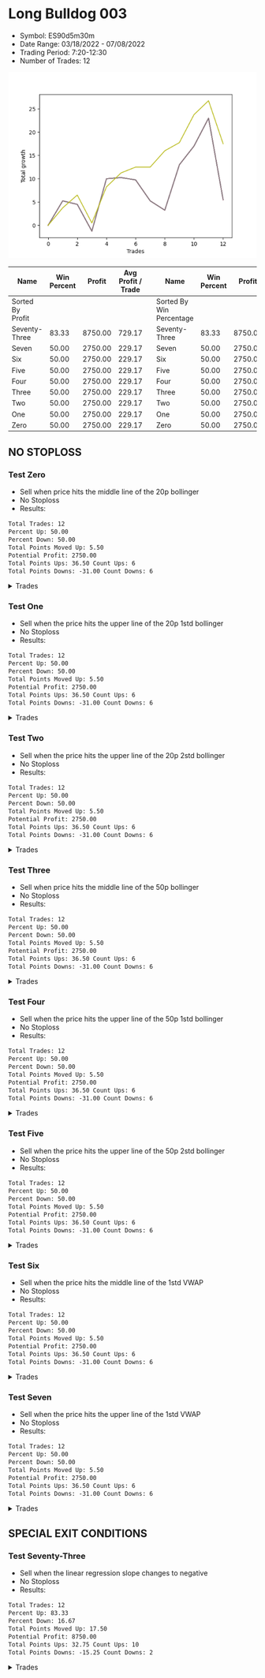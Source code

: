 # Long Bulldog 003 
- Symbol: ES90d5m30m
- Date Range: 03/18/2022 - 07/08/2022
- Trading Period: 7:20-12:30
- Number of Trades: 12

![Plot](LongBulldog003ES90d5m30m.png)

| Name | Win Percent | Profit | Avg Profit / Trade |     | Name | Win Percent | Profit | Avg Profit / Trade |
| ---- | ----------- | ------ | ------------------ | --- | ---- | ----------- | ------ | ------------------ |
| Sorted By <br> Profit | | | | | Sorted By <br> Win Percentage ||||
| Seventy-Three | 83.33 | 8750.00 | 729.17 |     | Seventy-Three | 83.33 | 8750.00 | 729.17 |
| Seven | 50.00 | 2750.00 | 229.17 |     | Seven | 50.00 | 2750.00 | 229.17 |
| Six | 50.00 | 2750.00 | 229.17 |     | Six | 50.00 | 2750.00 | 229.17 |
| Five | 50.00 | 2750.00 | 229.17 |     | Five | 50.00 | 2750.00 | 229.17 |
| Four | 50.00 | 2750.00 | 229.17 |     | Four | 50.00 | 2750.00 | 229.17 |
| Three | 50.00 | 2750.00 | 229.17 |     | Three | 50.00 | 2750.00 | 229.17 |
| Two | 50.00 | 2750.00 | 229.17 |     | Two | 50.00 | 2750.00 | 229.17 |
| One | 50.00 | 2750.00 | 229.17 |     | One | 50.00 | 2750.00 | 229.17 |
| Zero | 50.00 | 2750.00 | 229.17 |     | Zero | 50.00 | 2750.00 | 229.17 |

## NO STOPLOSS

### Test Zero
* Sell when price hits the middle line of the 20p bollinger
* No Stoploss
* Results:
```
Total Trades: 12
Percent Up: 50.00
Percent Down: 50.00
Total Points Moved Up: 5.50
Potential Profit: 2750.00
Total Points Ups: 36.50 Count Ups: 6
Total Points Downs: -31.00 Count Downs: 6
```

<details><summary>Trades</summary>

<code>In: 2022-03-23 10:30:00		Out: 2022-03-23 11:00:55		Total Position Time: 30:55		Total Move Up: 5.25		Total to Date: 5.25</code> <br />
<code>In: 2022-03-23 10:45:00		Out: 2022-03-23 11:15:55		Total Position Time: 30:55		Total Move Up: -0.75		Total to Date: 4.50</code> <br />
<code>In: 2022-03-30 12:10:00		Out: 2022-03-30 12:40:55		Total Position Time: 30:55		Total Move Up: -5.75		Total to Date: -1.25</code> <br />
<code>In: 2022-03-30 12:25:00		Out: 2022-03-30 12:46:00		Total Position Time: 21:00		Total Move Up: 11.25		Total to Date: 10.00</code> <br />
<code>In: 2022-03-31 11:20:00		Out: 2022-03-31 11:50:55		Total Position Time: 30:55		Total Move Up: 0.25		Total to Date: 10.25</code> <br />
<code>In: 2022-03-31 11:25:00		Out: 2022-03-31 11:55:55		Total Position Time: 30:55		Total Move Up: -0.50		Total to Date: 9.75</code> <br />
<code>In: 2022-04-18 08:40:00		Out: 2022-04-18 09:10:55		Total Position Time: 30:55		Total Move Up: -4.50		Total to Date: 5.25</code> <br />
<code>In: 2022-04-18 08:50:00		Out: 2022-04-18 09:20:55		Total Position Time: 30:55		Total Move Up: -2.00		Total to Date: 3.25</code> <br />
<code>In: 2022-05-12 10:50:00		Out: 2022-05-12 11:20:55		Total Position Time: 30:55		Total Move Up: 9.75		Total to Date: 13.00</code> <br />
<code>In: 2022-06-08 09:45:00		Out: 2022-06-08 10:15:55		Total Position Time: 30:55		Total Move Up: 4.00		Total to Date: 17.00</code> <br />
<code>In: 2022-06-09 08:05:00		Out: 2022-06-09 08:35:55		Total Position Time: 30:55		Total Move Up: 6.00		Total to Date: 23.00</code> <br />
<code>In: 2022-06-09 12:15:00		Out: 2022-06-09 12:45:55		Total Position Time: 30:55		Total Move Up: -17.50		Total to Date: 5.50</code> <br />


</details>

### Test One
* Sell when the price hits the upper line of the 20p 1std bollinger
* No Stoploss
* Results:
```
Total Trades: 12
Percent Up: 50.00
Percent Down: 50.00
Total Points Moved Up: 5.50
Potential Profit: 2750.00
Total Points Ups: 36.50 Count Ups: 6
Total Points Downs: -31.00 Count Downs: 6
```

<details><summary>Trades</summary>

<code>In: 2022-03-23 10:30:00		Out: 2022-03-23 11:00:55		Total Position Time: 30:55		Total Move Up: 5.25		Total to Date: 5.25</code> <br />
<code>In: 2022-03-23 10:45:00		Out: 2022-03-23 11:15:55		Total Position Time: 30:55		Total Move Up: -0.75		Total to Date: 4.50</code> <br />
<code>In: 2022-03-30 12:10:00		Out: 2022-03-30 12:40:55		Total Position Time: 30:55		Total Move Up: -5.75		Total to Date: -1.25</code> <br />
<code>In: 2022-03-30 12:25:00		Out: 2022-03-30 12:46:00		Total Position Time: 21:00		Total Move Up: 11.25		Total to Date: 10.00</code> <br />
<code>In: 2022-03-31 11:20:00		Out: 2022-03-31 11:50:55		Total Position Time: 30:55		Total Move Up: 0.25		Total to Date: 10.25</code> <br />
<code>In: 2022-03-31 11:25:00		Out: 2022-03-31 11:55:55		Total Position Time: 30:55		Total Move Up: -0.50		Total to Date: 9.75</code> <br />
<code>In: 2022-04-18 08:40:00		Out: 2022-04-18 09:10:55		Total Position Time: 30:55		Total Move Up: -4.50		Total to Date: 5.25</code> <br />
<code>In: 2022-04-18 08:50:00		Out: 2022-04-18 09:20:55		Total Position Time: 30:55		Total Move Up: -2.00		Total to Date: 3.25</code> <br />
<code>In: 2022-05-12 10:50:00		Out: 2022-05-12 11:20:55		Total Position Time: 30:55		Total Move Up: 9.75		Total to Date: 13.00</code> <br />
<code>In: 2022-06-08 09:45:00		Out: 2022-06-08 10:15:55		Total Position Time: 30:55		Total Move Up: 4.00		Total to Date: 17.00</code> <br />
<code>In: 2022-06-09 08:05:00		Out: 2022-06-09 08:35:55		Total Position Time: 30:55		Total Move Up: 6.00		Total to Date: 23.00</code> <br />
<code>In: 2022-06-09 12:15:00		Out: 2022-06-09 12:45:55		Total Position Time: 30:55		Total Move Up: -17.50		Total to Date: 5.50</code> <br />


</details>

### Test Two
* Sell when the price hits the upper line of the 20p 2std bollinger
* No Stoploss
* Results:
```
Total Trades: 12
Percent Up: 50.00
Percent Down: 50.00
Total Points Moved Up: 5.50
Potential Profit: 2750.00
Total Points Ups: 36.50 Count Ups: 6
Total Points Downs: -31.00 Count Downs: 6
```

<details><summary>Trades</summary>

<code>In: 2022-03-23 10:30:00		Out: 2022-03-23 11:00:55		Total Position Time: 30:55		Total Move Up: 5.25		Total to Date: 5.25</code> <br />
<code>In: 2022-03-23 10:45:00		Out: 2022-03-23 11:15:55		Total Position Time: 30:55		Total Move Up: -0.75		Total to Date: 4.50</code> <br />
<code>In: 2022-03-30 12:10:00		Out: 2022-03-30 12:40:55		Total Position Time: 30:55		Total Move Up: -5.75		Total to Date: -1.25</code> <br />
<code>In: 2022-03-30 12:25:00		Out: 2022-03-30 12:46:00		Total Position Time: 21:00		Total Move Up: 11.25		Total to Date: 10.00</code> <br />
<code>In: 2022-03-31 11:20:00		Out: 2022-03-31 11:50:55		Total Position Time: 30:55		Total Move Up: 0.25		Total to Date: 10.25</code> <br />
<code>In: 2022-03-31 11:25:00		Out: 2022-03-31 11:55:55		Total Position Time: 30:55		Total Move Up: -0.50		Total to Date: 9.75</code> <br />
<code>In: 2022-04-18 08:40:00		Out: 2022-04-18 09:10:55		Total Position Time: 30:55		Total Move Up: -4.50		Total to Date: 5.25</code> <br />
<code>In: 2022-04-18 08:50:00		Out: 2022-04-18 09:20:55		Total Position Time: 30:55		Total Move Up: -2.00		Total to Date: 3.25</code> <br />
<code>In: 2022-05-12 10:50:00		Out: 2022-05-12 11:20:55		Total Position Time: 30:55		Total Move Up: 9.75		Total to Date: 13.00</code> <br />
<code>In: 2022-06-08 09:45:00		Out: 2022-06-08 10:15:55		Total Position Time: 30:55		Total Move Up: 4.00		Total to Date: 17.00</code> <br />
<code>In: 2022-06-09 08:05:00		Out: 2022-06-09 08:35:55		Total Position Time: 30:55		Total Move Up: 6.00		Total to Date: 23.00</code> <br />
<code>In: 2022-06-09 12:15:00		Out: 2022-06-09 12:45:55		Total Position Time: 30:55		Total Move Up: -17.50		Total to Date: 5.50</code> <br />


</details>

### Test Three
* Sell when price hits the middle line of the 50p bollinger
* No Stoploss
* Results:
```
Total Trades: 12
Percent Up: 50.00
Percent Down: 50.00
Total Points Moved Up: 5.50
Potential Profit: 2750.00
Total Points Ups: 36.50 Count Ups: 6
Total Points Downs: -31.00 Count Downs: 6
```

<details><summary>Trades</summary>

<code>In: 2022-03-23 10:30:00		Out: 2022-03-23 11:00:55		Total Position Time: 30:55		Total Move Up: 5.25		Total to Date: 5.25</code> <br />
<code>In: 2022-03-23 10:45:00		Out: 2022-03-23 11:15:55		Total Position Time: 30:55		Total Move Up: -0.75		Total to Date: 4.50</code> <br />
<code>In: 2022-03-30 12:10:00		Out: 2022-03-30 12:40:55		Total Position Time: 30:55		Total Move Up: -5.75		Total to Date: -1.25</code> <br />
<code>In: 2022-03-30 12:25:00		Out: 2022-03-30 12:46:00		Total Position Time: 21:00		Total Move Up: 11.25		Total to Date: 10.00</code> <br />
<code>In: 2022-03-31 11:20:00		Out: 2022-03-31 11:50:55		Total Position Time: 30:55		Total Move Up: 0.25		Total to Date: 10.25</code> <br />
<code>In: 2022-03-31 11:25:00		Out: 2022-03-31 11:55:55		Total Position Time: 30:55		Total Move Up: -0.50		Total to Date: 9.75</code> <br />
<code>In: 2022-04-18 08:40:00		Out: 2022-04-18 09:10:55		Total Position Time: 30:55		Total Move Up: -4.50		Total to Date: 5.25</code> <br />
<code>In: 2022-04-18 08:50:00		Out: 2022-04-18 09:20:55		Total Position Time: 30:55		Total Move Up: -2.00		Total to Date: 3.25</code> <br />
<code>In: 2022-05-12 10:50:00		Out: 2022-05-12 11:20:55		Total Position Time: 30:55		Total Move Up: 9.75		Total to Date: 13.00</code> <br />
<code>In: 2022-06-08 09:45:00		Out: 2022-06-08 10:15:55		Total Position Time: 30:55		Total Move Up: 4.00		Total to Date: 17.00</code> <br />
<code>In: 2022-06-09 08:05:00		Out: 2022-06-09 08:35:55		Total Position Time: 30:55		Total Move Up: 6.00		Total to Date: 23.00</code> <br />
<code>In: 2022-06-09 12:15:00		Out: 2022-06-09 12:45:55		Total Position Time: 30:55		Total Move Up: -17.50		Total to Date: 5.50</code> <br />


</details>

### Test Four
* Sell when the price hits the upper line of the 50p 1std bollinger
* No Stoploss
* Results:
```
Total Trades: 12
Percent Up: 50.00
Percent Down: 50.00
Total Points Moved Up: 5.50
Potential Profit: 2750.00
Total Points Ups: 36.50 Count Ups: 6
Total Points Downs: -31.00 Count Downs: 6
```

<details><summary>Trades</summary>

<code>In: 2022-03-23 10:30:00		Out: 2022-03-23 11:00:55		Total Position Time: 30:55		Total Move Up: 5.25		Total to Date: 5.25</code> <br />
<code>In: 2022-03-23 10:45:00		Out: 2022-03-23 11:15:55		Total Position Time: 30:55		Total Move Up: -0.75		Total to Date: 4.50</code> <br />
<code>In: 2022-03-30 12:10:00		Out: 2022-03-30 12:40:55		Total Position Time: 30:55		Total Move Up: -5.75		Total to Date: -1.25</code> <br />
<code>In: 2022-03-30 12:25:00		Out: 2022-03-30 12:46:00		Total Position Time: 21:00		Total Move Up: 11.25		Total to Date: 10.00</code> <br />
<code>In: 2022-03-31 11:20:00		Out: 2022-03-31 11:50:55		Total Position Time: 30:55		Total Move Up: 0.25		Total to Date: 10.25</code> <br />
<code>In: 2022-03-31 11:25:00		Out: 2022-03-31 11:55:55		Total Position Time: 30:55		Total Move Up: -0.50		Total to Date: 9.75</code> <br />
<code>In: 2022-04-18 08:40:00		Out: 2022-04-18 09:10:55		Total Position Time: 30:55		Total Move Up: -4.50		Total to Date: 5.25</code> <br />
<code>In: 2022-04-18 08:50:00		Out: 2022-04-18 09:20:55		Total Position Time: 30:55		Total Move Up: -2.00		Total to Date: 3.25</code> <br />
<code>In: 2022-05-12 10:50:00		Out: 2022-05-12 11:20:55		Total Position Time: 30:55		Total Move Up: 9.75		Total to Date: 13.00</code> <br />
<code>In: 2022-06-08 09:45:00		Out: 2022-06-08 10:15:55		Total Position Time: 30:55		Total Move Up: 4.00		Total to Date: 17.00</code> <br />
<code>In: 2022-06-09 08:05:00		Out: 2022-06-09 08:35:55		Total Position Time: 30:55		Total Move Up: 6.00		Total to Date: 23.00</code> <br />
<code>In: 2022-06-09 12:15:00		Out: 2022-06-09 12:45:55		Total Position Time: 30:55		Total Move Up: -17.50		Total to Date: 5.50</code> <br />


</details>

### Test Five
* Sell when the price hits the upper line of the 50p 2std bollinger
* No Stoploss
* Results:
```
Total Trades: 12
Percent Up: 50.00
Percent Down: 50.00
Total Points Moved Up: 5.50
Potential Profit: 2750.00
Total Points Ups: 36.50 Count Ups: 6
Total Points Downs: -31.00 Count Downs: 6
```

<details><summary>Trades</summary>

<code>In: 2022-03-23 10:30:00		Out: 2022-03-23 11:00:55		Total Position Time: 30:55		Total Move Up: 5.25		Total to Date: 5.25</code> <br />
<code>In: 2022-03-23 10:45:00		Out: 2022-03-23 11:15:55		Total Position Time: 30:55		Total Move Up: -0.75		Total to Date: 4.50</code> <br />
<code>In: 2022-03-30 12:10:00		Out: 2022-03-30 12:40:55		Total Position Time: 30:55		Total Move Up: -5.75		Total to Date: -1.25</code> <br />
<code>In: 2022-03-30 12:25:00		Out: 2022-03-30 12:46:00		Total Position Time: 21:00		Total Move Up: 11.25		Total to Date: 10.00</code> <br />
<code>In: 2022-03-31 11:20:00		Out: 2022-03-31 11:50:55		Total Position Time: 30:55		Total Move Up: 0.25		Total to Date: 10.25</code> <br />
<code>In: 2022-03-31 11:25:00		Out: 2022-03-31 11:55:55		Total Position Time: 30:55		Total Move Up: -0.50		Total to Date: 9.75</code> <br />
<code>In: 2022-04-18 08:40:00		Out: 2022-04-18 09:10:55		Total Position Time: 30:55		Total Move Up: -4.50		Total to Date: 5.25</code> <br />
<code>In: 2022-04-18 08:50:00		Out: 2022-04-18 09:20:55		Total Position Time: 30:55		Total Move Up: -2.00		Total to Date: 3.25</code> <br />
<code>In: 2022-05-12 10:50:00		Out: 2022-05-12 11:20:55		Total Position Time: 30:55		Total Move Up: 9.75		Total to Date: 13.00</code> <br />
<code>In: 2022-06-08 09:45:00		Out: 2022-06-08 10:15:55		Total Position Time: 30:55		Total Move Up: 4.00		Total to Date: 17.00</code> <br />
<code>In: 2022-06-09 08:05:00		Out: 2022-06-09 08:35:55		Total Position Time: 30:55		Total Move Up: 6.00		Total to Date: 23.00</code> <br />
<code>In: 2022-06-09 12:15:00		Out: 2022-06-09 12:45:55		Total Position Time: 30:55		Total Move Up: -17.50		Total to Date: 5.50</code> <br />


</details>

### Test Six
* Sell when the price hits the middle line of the 1std VWAP
* No Stoploss
* Results:
```
Total Trades: 12
Percent Up: 50.00
Percent Down: 50.00
Total Points Moved Up: 5.50
Potential Profit: 2750.00
Total Points Ups: 36.50 Count Ups: 6
Total Points Downs: -31.00 Count Downs: 6
```

<details><summary>Trades</summary>

<code>In: 2022-03-23 10:30:00		Out: 2022-03-23 11:00:55		Total Position Time: 30:55		Total Move Up: 5.25		Total to Date: 5.25</code> <br />
<code>In: 2022-03-23 10:45:00		Out: 2022-03-23 11:15:55		Total Position Time: 30:55		Total Move Up: -0.75		Total to Date: 4.50</code> <br />
<code>In: 2022-03-30 12:10:00		Out: 2022-03-30 12:40:55		Total Position Time: 30:55		Total Move Up: -5.75		Total to Date: -1.25</code> <br />
<code>In: 2022-03-30 12:25:00		Out: 2022-03-30 12:46:00		Total Position Time: 21:00		Total Move Up: 11.25		Total to Date: 10.00</code> <br />
<code>In: 2022-03-31 11:20:00		Out: 2022-03-31 11:50:55		Total Position Time: 30:55		Total Move Up: 0.25		Total to Date: 10.25</code> <br />
<code>In: 2022-03-31 11:25:00		Out: 2022-03-31 11:55:55		Total Position Time: 30:55		Total Move Up: -0.50		Total to Date: 9.75</code> <br />
<code>In: 2022-04-18 08:40:00		Out: 2022-04-18 09:10:55		Total Position Time: 30:55		Total Move Up: -4.50		Total to Date: 5.25</code> <br />
<code>In: 2022-04-18 08:50:00		Out: 2022-04-18 09:20:55		Total Position Time: 30:55		Total Move Up: -2.00		Total to Date: 3.25</code> <br />
<code>In: 2022-05-12 10:50:00		Out: 2022-05-12 11:20:55		Total Position Time: 30:55		Total Move Up: 9.75		Total to Date: 13.00</code> <br />
<code>In: 2022-06-08 09:45:00		Out: 2022-06-08 10:15:55		Total Position Time: 30:55		Total Move Up: 4.00		Total to Date: 17.00</code> <br />
<code>In: 2022-06-09 08:05:00		Out: 2022-06-09 08:35:55		Total Position Time: 30:55		Total Move Up: 6.00		Total to Date: 23.00</code> <br />
<code>In: 2022-06-09 12:15:00		Out: 2022-06-09 12:45:55		Total Position Time: 30:55		Total Move Up: -17.50		Total to Date: 5.50</code> <br />


</details>

### Test Seven
* Sell when the price hits the upper line of the 1std VWAP
* No Stoploss
* Results:
```
Total Trades: 12
Percent Up: 50.00
Percent Down: 50.00
Total Points Moved Up: 5.50
Potential Profit: 2750.00
Total Points Ups: 36.50 Count Ups: 6
Total Points Downs: -31.00 Count Downs: 6
```

<details><summary>Trades</summary>

<code>In: 2022-03-23 10:30:00		Out: 2022-03-23 11:00:55		Total Position Time: 30:55		Total Move Up: 5.25		Total to Date: 5.25</code> <br />
<code>In: 2022-03-23 10:45:00		Out: 2022-03-23 11:15:55		Total Position Time: 30:55		Total Move Up: -0.75		Total to Date: 4.50</code> <br />
<code>In: 2022-03-30 12:10:00		Out: 2022-03-30 12:40:55		Total Position Time: 30:55		Total Move Up: -5.75		Total to Date: -1.25</code> <br />
<code>In: 2022-03-30 12:25:00		Out: 2022-03-30 12:46:00		Total Position Time: 21:00		Total Move Up: 11.25		Total to Date: 10.00</code> <br />
<code>In: 2022-03-31 11:20:00		Out: 2022-03-31 11:50:55		Total Position Time: 30:55		Total Move Up: 0.25		Total to Date: 10.25</code> <br />
<code>In: 2022-03-31 11:25:00		Out: 2022-03-31 11:55:55		Total Position Time: 30:55		Total Move Up: -0.50		Total to Date: 9.75</code> <br />
<code>In: 2022-04-18 08:40:00		Out: 2022-04-18 09:10:55		Total Position Time: 30:55		Total Move Up: -4.50		Total to Date: 5.25</code> <br />
<code>In: 2022-04-18 08:50:00		Out: 2022-04-18 09:20:55		Total Position Time: 30:55		Total Move Up: -2.00		Total to Date: 3.25</code> <br />
<code>In: 2022-05-12 10:50:00		Out: 2022-05-12 11:20:55		Total Position Time: 30:55		Total Move Up: 9.75		Total to Date: 13.00</code> <br />
<code>In: 2022-06-08 09:45:00		Out: 2022-06-08 10:15:55		Total Position Time: 30:55		Total Move Up: 4.00		Total to Date: 17.00</code> <br />
<code>In: 2022-06-09 08:05:00		Out: 2022-06-09 08:35:55		Total Position Time: 30:55		Total Move Up: 6.00		Total to Date: 23.00</code> <br />
<code>In: 2022-06-09 12:15:00		Out: 2022-06-09 12:45:55		Total Position Time: 30:55		Total Move Up: -17.50		Total to Date: 5.50</code> <br />


</details>

## SPECIAL EXIT CONDITIONS 

### Test Seventy-Three
* Sell when the linear regression slope changes to negative
* No Stoploss
* Results:
```
Total Trades: 12
Percent Up: 83.33
Percent Down: 16.67
Total Points Moved Up: 17.50
Potential Profit: 8750.00
Total Points Ups: 32.75 Count Ups: 10
Total Points Downs: -15.25 Count Downs: 2
```

<details><summary>Trades</summary>

<code>In: 2022-03-23 10:30:00		Out: 2022-03-23 10:39:05		Total Position Time: 09:05		Total Move Up: 3.75		Total to Date: 3.75</code> <br />
<code>In: 2022-03-23 10:45:00		Out: 2022-03-23 10:51:05		Total Position Time: 06:05		Total Move Up: 2.75		Total to Date: 6.50</code> <br />
<code>In: 2022-03-30 12:10:00		Out: 2022-03-30 12:20:05		Total Position Time: 10:05		Total Move Up: -6.00		Total to Date: 0.50</code> <br />
<code>In: 2022-03-30 12:25:00		Out: 2022-03-30 12:32:05		Total Position Time: 07:05		Total Move Up: 7.75		Total to Date: 8.25</code> <br />
<code>In: 2022-03-31 11:20:00		Out: 2022-03-31 11:33:05		Total Position Time: 13:05		Total Move Up: 3.00		Total to Date: 11.25</code> <br />
<code>In: 2022-03-31 11:25:00		Out: 2022-03-31 11:37:05		Total Position Time: 12:05		Total Move Up: 1.25		Total to Date: 12.50</code> <br />
<code>In: 2022-04-18 08:40:00		Out: 2022-04-18 08:46:05		Total Position Time: 06:05		Total Move Up: 0.00		Total to Date: 12.50</code> <br />
<code>In: 2022-04-18 08:50:00		Out: 2022-04-18 08:54:05		Total Position Time: 04:05		Total Move Up: 3.50		Total to Date: 16.00</code> <br />
<code>In: 2022-05-12 10:50:00		Out: 2022-05-12 10:55:05		Total Position Time: 05:05		Total Move Up: 1.75		Total to Date: 17.75</code> <br />
<code>In: 2022-06-08 09:45:00		Out: 2022-06-08 09:56:05		Total Position Time: 11:05		Total Move Up: 6.00		Total to Date: 23.75</code> <br />
<code>In: 2022-06-09 08:05:00		Out: 2022-06-09 08:19:05		Total Position Time: 14:05		Total Move Up: 3.00		Total to Date: 26.75</code> <br />
<code>In: 2022-06-09 12:15:00		Out: 2022-06-09 12:38:05		Total Position Time: 23:05		Total Move Up: -9.25		Total to Date: 17.50</code> <br />


</details>